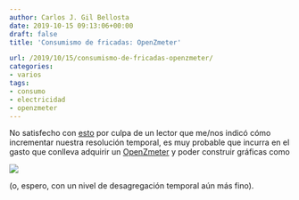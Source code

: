 ```yaml
---
author: Carlos J. Gil Bellosta
date: 2019-10-15 09:13:06+00:00
draft: false
title: 'Consumismo de fricadas: OpenZmeter'

url: /2019/10/15/consumismo-de-fricadas-openzmeter/
categories:
- varios
tags:
- consumo
- electricidad
- openzmeter
---
```





No satisfecho con [esto](https://www.datanalytics.com/2019/09/18/mi-consumo-de-electricidad-hora-a-hora/) por culpa de un lector que me/nos indicó cómo incrementar nuestra resolución temporal, es muy probable que incurra en el gasto que conlleva adquirir un [OpenZmeter](https://openzmeter.com/) y poder construir gráficas como





![](/wp-uploads/2019/10/heatmap_v2-1024x432.png)






(o, espero, con un nivel de desagregación temporal aún más fino).




